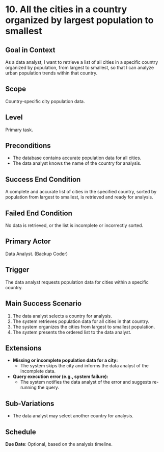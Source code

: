 # 10. All the cities in a country organized by largest population to smallest

## Goal in Context
As a data analyst, I want to retrieve a list of all cities in a specific country organized by population, from largest to smallest, so that I can analyze urban population trends within that country.

## Scope
Country-specific city population data.

## Level
Primary task.

## Preconditions
- The database contains accurate population data for all cities.
- The data analyst knows the name of the country for analysis.

## Success End Condition
A complete and accurate list of cities in the specified country, sorted by population from largest to smallest, is retrieved and ready for analysis.

## Failed End Condition
No data is retrieved, or the list is incomplete or incorrectly sorted.

## Primary Actor
Data Analyst. (Backup Coder)

## Trigger
The data analyst requests population data for cities within a specific country.

## Main Success Scenario
1. The data analyst selects a country for analysis.
2. The system retrieves population data for all cities in that country.
3. The system organizes the cities from largest to smallest population.
4. The system presents the ordered list to the data analyst.

## Extensions
- **Missing or incomplete population data for a city:**
    - The system skips the city and informs the data analyst of the incomplete data.
- **Query execution error (e.g., system failure):**
    - The system notifies the data analyst of the error and suggests re-running the query.

## Sub-Variations
- The data analyst may select another country for analysis.

## Schedule
**Due Date**: Optional, based on the analysis timeline.
